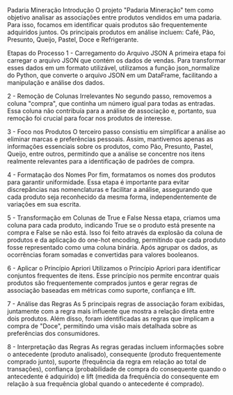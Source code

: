 Padaria Mineração
Introdução
O projeto "Padaria Mineração" tem como objetivo analisar as associações entre produtos vendidos em uma padaria. Para isso, focamos em identificar quais produtos são frequentemente adquiridos juntos. Os principais produtos em análise incluem: Café, Pão, Presunto, Queijo, Pastel, Doce e Refrigerante.


Etapas do Processo
1 - Carregamento do Arquivo JSON
A primeira etapa foi carregar o arquivo JSON que contém os dados de vendas. Para transformar esses dados em um formato utilizável, utilizamos a função json_normalize do Python, que converte o arquivo JSON em um DataFrame, facilitando a manipulação e análise dos dados.


2 - Remoção de Colunas Irrelevantes
No segundo passo, removemos a coluna "compra", que continha um número igual para todas as entradas. Essa coluna não contribuía para a análise de associação e, portanto, sua remoção foi crucial para focar nos produtos de interesse.


3 - Foco nos Produtos
O terceiro passo consistiu em simplificar a análise ao eliminar marcas e preferências pessoais. Assim, mantivemos apenas as informações essenciais sobre os produtos, como Pão, Presunto, Pastel, Queijo, entre outros, permitindo que a análise se concentre nos itens realmente relevantes para a identificação de padrões de compra.


4 - Formatação dos Nomes
Por fim, formatamos os nomes dos produtos para garantir uniformidade. Essa etapa é importante para evitar discrepâncias nas nomenclaturas e facilitar a análise, assegurando que cada produto seja reconhecido da mesma forma, independentemente de variações em sua escrita.


5 - Transformação em Colunas de True e False
Nessa etapa, criamos uma coluna para cada produto, indicando True se o produto está presente na compra e False se não está. Isso foi feito através da explosão da coluna de produtos e da aplicação do one-hot encoding, permitindo que cada produto fosse representado como uma coluna binária. Após agrupar os dados, as ocorrências foram somadas e convertidas para valores booleanos.




6 - Aplicar o Princípio Apriori
Utilizamos o Princípio Apriori para identificar conjuntos frequentes de itens. Esse princípio nos permite encontrar quais produtos são frequentemente comprados juntos e gerar regras de associação baseadas em métricas como suporte, confiança e lift.


7 - Análise das Regras
As 5 principais regras de associação foram exibidas, juntamente com a regra mais influente que mostra a relação direta entre dois produtos. Além disso, foram identificadas as regras que implicam a compra de "Doce", permitindo uma visão mais detalhada sobre as preferências dos consumidores.


8 - Interpretação das Regras
As regras geradas incluem informações sobre o antecedente (produto analisado), consequente (produto frequentemente comprado junto), suporte (frequência da regra em relação ao total de transações), confiança (probabilidade de compra do consequente quando o antecedente é adquirido) e lift (medida da frequência do consequente em relação à sua frequência global quando o antecedente é comprado).



